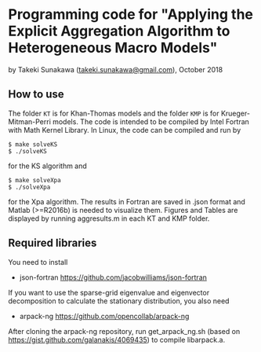# Programming code for "Applying the Explicit Aggregation Algorithm to Heterogeneous Macro Models"

by Takeki Sunakawa (takeki.sunakawa@gmail.com), October 2018

## How to use

The folder `KT` is for Khan-Thomas models and the folder `KMP` is for Krueger-Mitman-Perri models. The code is intended to be compiled by Intel Fortran with Math Kernel Library. In Linux, the code can be compiled and run by
```
$ make solveKS
$ ./solveKS
```
for the KS algorithm and
```
$ make solveXpa
$ ./solveXpa
```
for the Xpa algorithm. The results in Fortran are saved in .json format and Matlab (>=R2016b) is needed to visualize them. Figures and Tables are displayed by running aggresults.m in each KT and KMP folder.

## Required libraries

You need to install

- json-fortran https://github.com/jacobwilliams/json-fortran

If you want to use the sparse-grid eigenvalue and eigenvector decomposition to calculate the stationary distribution, you also need

- arpack-ng https://github.com/opencollab/arpack-ng

After cloning the arpack-ng repository, run get_arpack_ng.sh (based on https://gist.github.com/galanakis/4069435) to compile libarpack.a.
